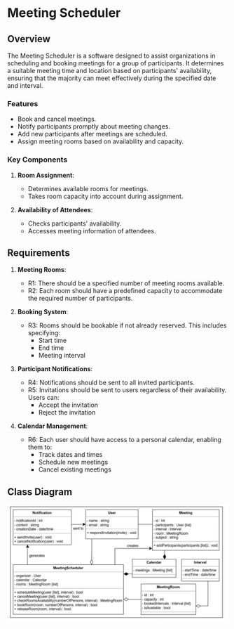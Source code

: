 # Meeting Scheduler

## Overview
The Meeting Scheduler is a software designed to assist organizations in scheduling and booking meetings for a group of participants. It determines a suitable meeting time and location based on participants' availability, ensuring that the majority can meet effectively during the specified date and interval.

### Features
- Book and cancel meetings.
- Notify participants promptly about meeting changes.
- Add new participants after meetings are scheduled.
- Assign meeting rooms based on availability and capacity.

### Key Components
1. **Room Assignment**:
    - Determines available rooms for meetings.
    - Takes room capacity into account during assignment.

2. **Availability of Attendees**:
    - Checks participants' availability.
    - Accesses meeting information of attendees.


## Requirements

1. **Meeting Rooms**:
   - R1: There should be a specified number of meeting rooms available.
   - R2: Each room should have a predefined capacity to accommodate the required number of participants.

2. **Booking System**:
   - R3: Rooms should be bookable if not already reserved. This includes specifying:
      - Start time
      - End time
      - Meeting interval

3. **Participant Notifications**:
   - R4: Notifications should be sent to all invited participants.
   - R5: Invitations should be sent to users regardless of their availability. Users can:
      - Accept the invitation
      - Reject the invitation

4. **Calendar Management**:
   - R6: Each user should have access to a personal calendar, enabling them to:
      - Track dates and times
      - Schedule new meetings
      - Cancel existing meetings

## Class Diagram

![img.png](img.png)
